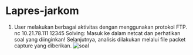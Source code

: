 # Lapres-jarkom
1. User melakukan berbagai aktivitas dengan menggunakan protokol FTP. nc 10.21.78.111 12345
   Solving: Masuk ke dalam netcat dan perhatikan soal yang diinginkan! Selanjutnya, analisis dilakukan melalui file packet capture yang diberikan.
![soal](https://github.com/Fanzapratama/Lapres-jarkom/blob/main/Screenshot%202023-09-22%20132011.png)
